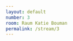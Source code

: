 ```yaml
---
layout: default
number: 3
room: Raum Katie Bouman
permalink: /stream/3
---
```

<div id="meet"></div>
<script src="https://avs.ijug.eu/external_api.js"></script>
<script>
const options = {
  roomName: 'avs-cl-3',
  width: 700,
  height: 700,
  parentNode: document.getElementById('meet')
};
const api = new JitsiMeetExternalAPI('avs.ijug.eu', options);
</script>
